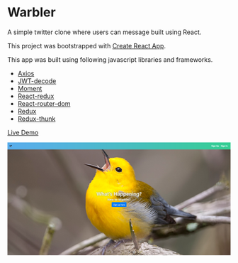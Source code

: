 # Warbler
A simple twitter clone where users can message built using React.

This project was bootstrapped with [Create React App](https://github.com/facebook/create-react-app). 

This app was built using following javascript libraries and frameworks.
- [Axios](https://github.com/axios/axios) 
- [JWT-decode](jwt-decode)
- [Moment](https://www.npmjs.com/package/moment)
- [React-redux](https://www.npmjs.com/package/react-redux)
- [React-router-dom](https://www.npmjs.com/package/react-router-dom)
- [Redux](https://www.npmjs.com/package/redux)
- [Redux-thunk](https://www.npmjs.com/package/redux-thunk)

[Live Demo](https://war6ler.herokuapp.com)

![alt text](https://github.com/DilanLivera/warbler-client/blob/master/public/warbler-img.png)
